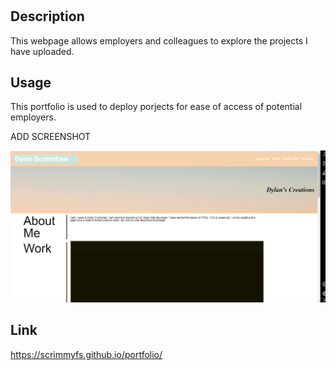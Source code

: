# <Your-Project-Title>

## Description

This webpage allows employers and colleagues to explore the projects I have uploaded.


## Usage

This portfolio is used to deploy porjects for ease of access of potential employers.

ADD SCREENSHOT

![portfolio screenshot](images/Screenshot%202022-12-02%20183811.png)

## Link

https://scrimmyfs.github.io/portfolio/
